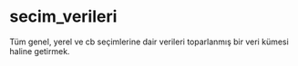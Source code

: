 # secim_verileri
Tüm genel, yerel ve cb seçimlerine dair verileri toparlanmış bir veri kümesi haline getirmek.
